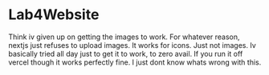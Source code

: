 # Lab4Website

Think iv given up on getting the images to work.
For whatever reason, nextjs just refuses to upload images. It works for icons. Just not images. 
Iv basically tried all day just to get it to work, to zero avail.
If you run it off vercel though it works perfectly fine. I just dont know whats wrong with this. 
